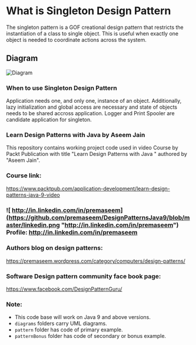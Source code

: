 # What is Singleton Design Pattern 
The singleton pattern is a GOF creational design pattern that restricts the instantiation of a class to single object. This is useful when exactly one object is needed to coordinate actions across the system.

## Diagram
![Diagram](https://github.com/premaseem/DesignPatternsJava9/blob/singleton/diagrams/singleton%20pattern%20diagram.png "Diagram")

### When to use Singleton Design Pattern 
Application needs one, and only one, instance of an object. Additionally, lazy initialization and global access are necessary and state of objects needs to be shared accross application. Logger and Print Spooler are candidate application for singleton. 

### Learn Design Patterns with Java by Aseem Jain
This repository contains working project code used in video Course by Packt Publication with title "Learn Design Patterns with Java " authored by "Aseem Jain".

### Course link: 
https://www.packtpub.com/application-development/learn-design-patterns-java-9-video

### ![ http://in.linkedin.com/in/premaseem](https://github.com/premaseem/DesignPatternsJava9/blob/master/linkedin.png "http://in.linkedin.com/in/premaseem") Profile:  http://in.linkedin.com/in/premaseem

### Authors blog on design patterns:
https://premaseem.wordpress.com/category/computers/design-patterns/

### Software Design pattern community face book page:
https://www.facebook.com/DesignPatternGuru/

### Note: 
* This code base will work on Java 9 and above versions. 
* `diagrams` folders carry UML diagrams.
* `pattern` folder has code of primary example. 
* `patternBonus` folder has code of secondary or bonus example.
